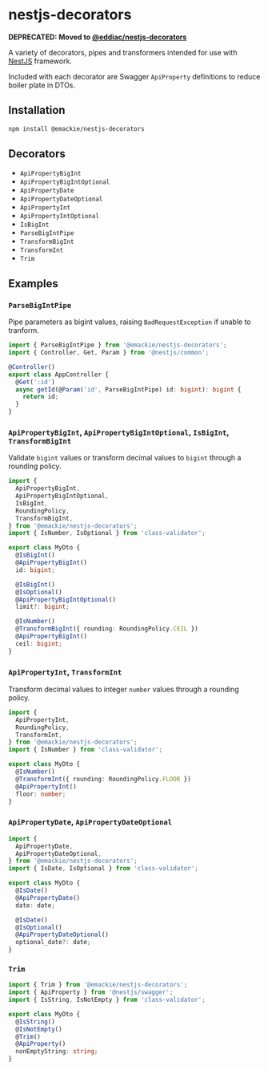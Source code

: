 # nestjs-decorators

**DEPRECATED: Moved to [@eddiac/nestjs-decorators](https://github.com/emackie-eddaic/nestjs-decorators)**

A variety of decorators, pipes and transformers intended for use with [NestJS](https://nestjs.com/) framework.

Included with each decorator are Swagger `ApiProperty` definitions to reduce boiler plate in DTOs.

## Installation

```sh
npm install @emackie/nestjs-decorators
```

## Decorators

- `ApiPropertyBigInt`
- `ApiPropertyBigIntOptional`
- `ApiPropertyDate`
- `ApiPropertyDateOptional`
- `ApiPropertyInt`
- `ApiPropertyIntOptional`
- `IsBigInt`
- `ParseBigIntPipe`
- `TransformBigInt`
- `TransformInt`
- `Trim`

## Examples

### `ParseBigIntPipe`

Pipe parameters as bigint values, raising `BadRequestException` if unable to tranform.

```typescript
import { ParseBigIntPipe } from '@emackie/nestjs-decorators';
import { Controller, Get, Param } from '@nestjs/common';

@Controller()
export class AppController {
  @Get(':id')
  async getId(@Param('id', ParseBigIntPipe) id: bigint): bigint {
    return id;
  }
}
```

### `ApiPropertyBigInt`, `ApiPropertyBigIntOptional`, `IsBigInt`, `TransformBigInt`

Validate `bigint` values or transform decimal values to `bigint` through a rounding policy.

```typescript
import {
  ApiPropertyBigInt,
  ApiPropertyBigIntOptional,
  IsBigInt,
  RoundingPolicy,
  TransformBigInt,
} from '@emackie/nestjs-decorators';
import { IsNumber, IsOptional } from 'class-validator';

export class MyDto {
  @IsBigInt()
  @ApiPropertyBigInt()
  id: bigint;

  @IsBigInt()
  @IsOptional()
  @ApiPropertyBigIntOptional()
  limit?: bigint;

  @IsNumber()
  @TransformBigInt({ rounding: RoundingPolicy.CEIL })
  @ApiPropertyBigInt()
  ceil: bigint;
}
```

### `ApiPropertyInt`, `TransformInt`

Transform decimal values to integer `number` values through a rounding policy.

```typescript
import {
  ApiPropertyInt,
  RoundingPolicy,
  TransformInt,
} from '@emackie/nestjs-decorators';
import { IsNumber } from 'class-validator';

export class MyDto {
  @IsNumber()
  @TransformInt({ rounding: RoundingPolicy.FLOOR })
  @ApiPropertyInt()
  floor: number;
}
```

### `ApiPropertyDate`, `ApiPropertyDateOptional`

```typescript
import {
  ApiPropertyDate,
  ApiPropertyDateOptional,
} from '@emackie/nestjs-decorators';
import { IsDate, IsOptional } from 'class-validator';

export class MyDto {
  @IsDate()
  @ApiPropertyDate()
  date: date;

  @IsDate()
  @IsOptional()
  @ApiPropertyDateOptional()
  optional_date?: date;
}
```

### `Trim`

```typescript
import { Trim } from '@emackie/nestjs-decorators';
import { ApiProperty } from '@nestjs/swagger';
import { IsString, IsNotEmpty } from 'class-validator';

export class MyDto {
  @IsString()
  @IsNotEmpty()
  @Trim()
  @ApiProperty()
  nonEmptyString: string;
}
```
